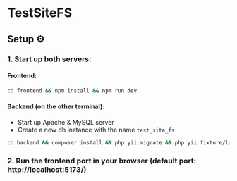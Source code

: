 # TestSiteFS

## Setup ⚙️

### 1. Start up both servers:

#### Frontend:

```bash
cd frontend && npm install && npm run dev
```

#### Backend (on the other terminal):

-   Start up Apache & MySQL server
-   Create a new db instance with the name `test_site_fs`

```bash
cd backend && composer install && php yii migrate && php yii fixture/load User && php yii serve
```

### 2. Run the frontend port in your browser (default port: http://localhost:5173/)
